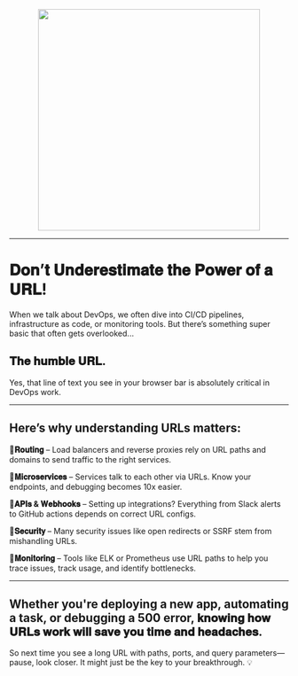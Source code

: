 <div align="center">
<img width="400" src="https://media.licdn.com/dms/image/v2/D4E22AQFeO85F_DofNw/feedshare-shrink_1280/B4EZbVzSA5HIAk-/0/1747343712791?e=1750291200&v=beta&t=9VgpKsCRo_m2tmVHNsSebiqUWeHSN9Qi7YxFV5DZ2_0" />
</div>

---

# 𝐃𝐨𝐧’𝐭 𝐔𝐧𝐝𝐞𝐫𝐞𝐬𝐭𝐢𝐦𝐚𝐭𝐞 𝐭𝐡𝐞 𝐏𝐨𝐰𝐞𝐫 𝐨𝐟 𝐚 𝐔𝐑𝐋! 
When we talk about DevOps, we often dive into CI/CD pipelines, infrastructure as code, or monitoring tools. But there’s something super basic that often gets overlooked...


## 𝐓𝐡𝐞 𝐡𝐮𝐦𝐛𝐥𝐞 𝐔𝐑𝐋.
Yes, that line of text you see in your browser bar is absolutely critical in DevOps work.

---

## Here’s why understanding URLs matters: 

🔹**𝐑𝐨𝐮𝐭𝐢𝐧𝐠** – Load balancers and reverse proxies rely on URL paths and domains to send traffic to the right services.

🔹**𝐌𝐢𝐜𝐫𝐨𝐬𝐞𝐫𝐯𝐢𝐜𝐞𝐬** – Services talk to each other via URLs. Know your endpoints, and debugging becomes 10x easier.

🔹**𝐀𝐏𝐈𝐬 & 𝐖𝐞𝐛𝐡𝐨𝐨𝐤𝐬** – Setting up integrations? Everything from Slack alerts to GitHub actions depends on correct URL configs.

🔹**𝐒𝐞𝐜𝐮𝐫𝐢𝐭𝐲** – Many security issues like open redirects or SSRF stem from mishandling URLs.

🔹**𝐌𝐨𝐧𝐢𝐭𝐨𝐫𝐢𝐧𝐠** – Tools like ELK or Prometheus use URL paths to help you trace issues, track usage, and identify bottlenecks.

---

## Whether you're deploying a new app, automating a task, or debugging a 500 error, 𝐤𝐧𝐨𝐰𝐢𝐧𝐠 𝐡𝐨𝐰 𝐔𝐑𝐋𝐬 𝐰𝐨𝐫𝐤 𝐰𝐢𝐥𝐥 𝐬𝐚𝐯𝐞 𝐲𝐨𝐮 𝐭𝐢𝐦𝐞 𝐚𝐧𝐝 𝐡𝐞𝐚𝐝𝐚𝐜𝐡𝐞𝐬.

So next time you see a long URL with paths, ports, and query parameters—pause, look closer. It might just be the key to your breakthrough. 💡
